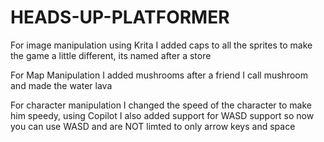 # HEADS-UP-PLATFORMER

For image manipulation using Krita I added caps to all the sprites to make the game a little different, its named after a store

For Map Manipulation I added mushrooms after a friend I call mushroom and made the water lava

For character manipulation I changed the speed of the character to make him speedy, using Copilot I also added support for WASD support so now you can use WASD and are NOT limted to only arrow keys and space
